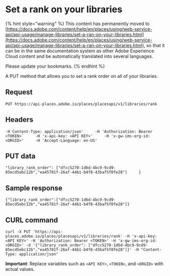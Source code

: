 # Set a rank on your libraries

{% hint style="warning" %}
This content has permanently moved to [https://docs.adobe.com/content/help/en/places/using/web-service-api/api-usage/manage-libraries/set-a-ran-on-your-libraries.html](https://docs.adobe.com/content/help/en/places/using/web-service-api/api-usage/manage-libraries/set-a-ran-on-your-libraries.html), so that it can be in the same documentation system as other Adobe Experience Cloud content and be automatically translated into several languages.

Please update your bookmarks.
{% endhint %}

A PUT method that allows you to set a rank order on all of your libraries.

## Request

`PUT https://api-places.adobe.io/places/placesapi/v1/libraries/rank`

## Headers

``-H Content-Type: application/json'    
-H 'Authorization: Bearer <TOKEN>`    
-H 'x-api-key: <API KEY>'    
-H 'x-gw-ims-org-id: <ORGID>'    
-H 'Accept-Language: en-US'``

## PUT data

`"library_rank_order": ["dfcc5270-1d6d-4bc9-9cd9-85ecd5ebc12b","ea45781f-26af-44b1-b4f8-43baf5f0fe28"]    
}`

## Sample response

`{"library_rank_order":["dfcc5270-1d6d-4bc9-9cd9-85ecd5ebc12b","ea45781f-26af-44b1-b4f8-43baf5f0fe28"]}`

## CURL command

`curl -X PUT 'https://api-places.adobe.io/places/placesapi/v1/libraries/rank' -H 'x-api-key: <API KEY>' -H 'Authorization: Bearer <TOKEN>' -H 'x-gw-ims-org-id: <ORGID>' -d '{"library_rank_order": ["dfcc5270-1d6d-4bc9-9cd9-85ecd5ebc12b","ea45781f-26af-44b1-b4f8-43baf5f0fe28"]}' -H "Content-Type: application/json"`

**Important**: Replace variables such as `<API KEY>`, `<TOKEN>`, and `<ORGID>` with actual values.


